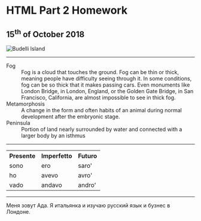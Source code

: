 <h1>HTML Part 2 Homework</h1>

<h2> 15<sup>th</sup> of October 2018 </h2>
  
 <img src="https://upload.wikimedia.org/wikipedia/commons/0/08/Spiaggia_rosa%2C_isola_di_budelli%2C_sardegna.jpg" alt="Budelli Island">
 
 <hr>

<p>
 <dl>
  <dt>Fog</dt>
  <dd> Fog is a cloud that touches the ground. Fog can be thin or thick, meaning people have difficulty seeing through it. In some conditions, fog can be so thick that it makes passing cars. Even monuments like London Bridge, in London, England, or the Golden Gate Bridge, in San Francisco, California, are almost impossible to see in thick fog. </dd>
  
  <dt>Metamorphosis</dt>
  <dd>A change in the form and often habits of an animal during normal development after the embryonic stage.</dd>
  
  <dt>Peninsula</dt>
  <dd>Portion of land nearly surrounded by water and connected with a larger body by an isthmus</dd>
</dl>
</p>

  <hr>
  
<p>
  <table lang="it">
  <tr> <th>Presente</th> <th>Imperfetto</th> <th> Futuro</th> </tr>
  <tr><td>sono</td><td>ero</td><td>saro'</td></tr>
  <tr><td>ho</td><td>avevo</td><td>avro'</td></tr>
  <tr><td>vado</td><td>andavo</td><td>andro'</td></tr>
  </table>
</p>

  <hr>
 
<p lang="ru"> <p>Меня зовут Ада. Я итальянка и изучаю русский язык и бузнес в Лондоне.</p>
